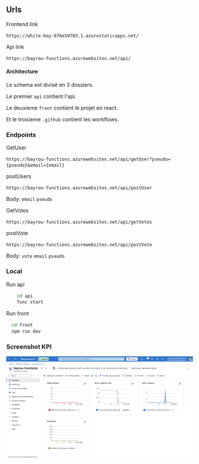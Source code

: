 ## Urls

Frontend link

```http
https://white-bay-076e50703.1.azurestaticapps.net/
```

Api link

```
https://bayrou-functions.azurewebsites.net/api/
```

#### Architecture

Le schema est divisé en 3 dossiers.

Le premier `api` contient l'api.

Le deuxieme `front` contient le projet en react.

Et le troisieme `.github` contient les workflows.

### Endpoints

GetUser

```http
https://bayrou-functions.azurewebsites.net/api/getUser?pseudo={pseudo}&email={email}
```

postUsers

```http
https://bayrou-functions.azurewebsites.net/api/postUser
```

Body: `email` `pseudo`

GetVotes

```http
https://bayrou-functions.azurewebsites.net/api/getVotes
```

postVote

```http
https://bayrou-functions.azurewebsites.net/api/postVote
```

Body: `vote` `email` `pseudo`

### Local

Run api

```bash
    cd api
    func start
```

Run front

```bash
  cd front
  npm run dev
```

### Screenshot KPI

![alt text](image.png)
